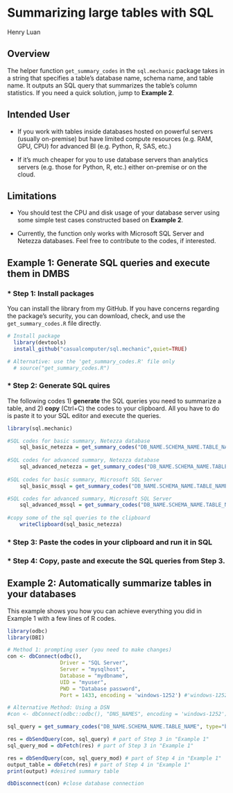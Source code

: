 Summarizing large tables with SQL
================
Henry Luan

## Overview

The helper function `get_summary_codes` in the `sql.mechanic` package
takes in a string that specifies a table’s database name, schema name,
and table name. It outputs an SQL query that summarizes the table’s
column statistics. If you need a quick solution, jump to **Example 2**.

## Intended User

- If you work with tables inside databases hosted on powerful servers
  (usually on-premise) but have limited compute resources (e.g. RAM,
  GPU, CPU) for advanced BI (e.g. Python, R, SAS, etc.)

- If it’s much cheaper for you to use database servers than analytics
  servers (e.g. those for Python, R, etc.) either on-premise or on the
  cloud.

## Limitations

- You should test the CPU and disk usage of your database server using
  some simple test cases constructed based on **Example 2**.

- Currently, the function only works with Microsoft SQL Server and
  Netezza databases. Feel free to contribute to the codes, if
  interested.

## Example 1: Generate SQL queries and execute them in DMBS

### \* Step 1: Install packages

You can install the library from my GitHub. If you have concerns
regarding the package’s security, you can download, check, and use the
`get_summary_codes.R` file directly.

``` r
# Install package
  library(devtools)
  install_github("casualcomputer/sql.mechanic",quiet=TRUE)

# Alternative: use the 'get_summary_codes.R' file only
  # source("get_summary_codes.R")
```

### \* Step 2: Generate SQL quires

The following codes 1) **generate** the SQL queries you need to
summarize a table, and 2) **copy** (Ctrl+C) the codes to your clipboard.
All you have to do is paste it to your SQL editor and execute the
queries.

``` r
library(sql.mechanic)

#SQL codes for basic summary, Netezza database 
    sql_basic_netezza = get_summary_codes("DB_NAME.SCHEMA_NAME.TABLE_NAME", type="basic", dbtype="Netezza")   
    
#SQL codes for advanced summary, Netezza database 
    sql_advanced_netezza = get_summary_codes("DB_NAME.SCHEMA_NAME.TABLE_NAME", type="advanced", dbtype="Netezza")   
    
#SQL codes for basic summary, Microsoft SQL Server 
    sql_basic_mssql = get_summary_codes("DB_NAME.SCHEMA_NAME.TABLE_NAME", type="basic", dbtype="MSSQL")  

#SQL codes for advanced summary, Microsoft SQL Server
    sql_advanced_mssql = get_summary_codes("DB_NAME.SCHEMA_NAME.TABLE_NAME", type="advanced", dbtype="MSSQL")  
    
#copy some of the sql queries to the clipboard    
    writeClipboard(sql_basic_netezza) 
```

### \* Step 3: Paste the codes in your clipboard and run it in SQL

### \* Step 4: Copy, paste and execute the SQL queries from Step 3.

## Example 2: Automatically summarize tables in your databases

This example shows you how you can achieve everything you did in Example
1 with a few lines of R codes.

``` r
library(odbc)
library(DBI)

# Method 1: prompting user (you need to make changes)
con <- dbConnect(odbc(),
                 Driver = "SQL Server",
                 Server = "mysqlhost",
                 Database = "mydbname",
                 UID = "myuser",
                 PWD = "Database password",
                 Port = 1433, encoding = 'windows-1252') #'windows-1252' allows French to display properly

# Alternative Method: Using a DSN
#con <- dbConnect(odbc::odbc(), "DNS_NAMES", encoding = 'windows-1252')

sql_query = get_summary_codes("DB_NAME.SCHEMA_NAME.TABLE_NAME", type="basic", dbtype="Netezza") 

res = dbSendQuery(con, sql_query) # part of Step 3 in "Example 1"
sql_query_mod = dbFetch(res) # part of Step 3 in "Example 1"

res = dbSendQuery(con, sql_query_mod) # part of Step 4 in "Example 1"
output_table = dbFetch(res) # part of Step 4 in "Example 1"
print(output) #desired summary table

dbDisconnect(con) #close database connection
```
